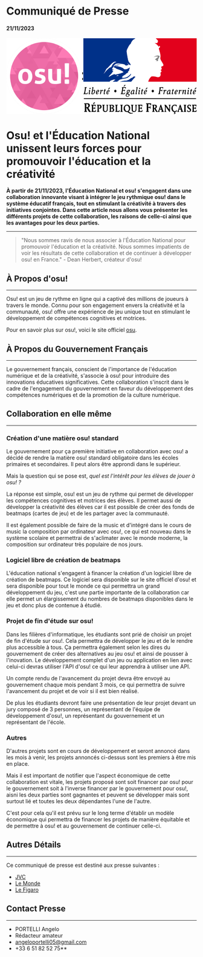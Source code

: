 # Communiqué de Presse

#### **21/11/2023**

<div style="display: flex">
    <img src="osu!.svg.png" alt="Osu! Logo" width="200" height="200" />
    <div style="display: flex; align-items: center">
        <img src="x.png" alt="x" width="60" height="60" />
    </div>
    <img src="rf.svg.png" alt="Logo de la République française" width="300" height="200" />
</div>


# Osu! et l'Éducation National unissent leurs forces pour promouvoir l'éducation et la créativité

**À partir de 21/11/2023, l'Éducation National et osu! s'engagent dans une collaboration innovante visant à intégrer le jeu rythmique osu! dans le système éducatif français, tout en stimulant la créativité à travers des initiatives conjointes.
Dans cette article nous allons vous présenter les différents projets de cette collaboration, les raisons de celle-ci ainsi que les avantages pour les deux parties.**

---
> "Nous sommes ravis de nous associer à l'Éducation National pour promouvoir l'éducation et la créativité. Nous sommes impatients de voir les résultats de cette collaboration et de continuer à développer osu! en France." - Dean Herbert, créateur d'osu!

## À Propos d'osu!

---
Osu! est un jeu de rythme en ligne qui a captivé des millions de joueurs à travers le monde. Connu pour son engagement envers la créativité et la communauté, osu! offre une expérience de jeu unique tout en stimulant le développement de compétences cognitives et motrices.

Pour en savoir plus sur osu!, voici le site officiel [osu](https://osu.ppy.sh/home).

## À Propos du Gouvernement Français

---
Le gouvernement français, conscient de l'importance de l'éducation numérique et de la créativité, s'associe à osu! pour introduire des innovations éducatives significatives. Cette collaboration s'inscrit dans le cadre de l'engagement du gouvernement en faveur du développement des compétences numériques et de la promotion de la culture numérique.

## Collaboration en elle même

---
### Création d'une matière osu! standard

Le gouvernement pour ça première initiative en collaboration avec osu! a décidé de rendre la matière osu! standard obligatoire dans les écoles primaires et secondaires. Il peut alors être approndi dans le supérieur.

Mais la question qui se pose est, _quel est l'intérêt pour les élèves de jouer à osu! ?_

La réponse est simple, osu! est un jeu de rythme qui permet de développer les compétences cognitives et motrices des élèves. Il permet aussi de développer la créativité des élèves car il est possible de créer des fonds de beatmaps (cartes de jeu) et de les partager avec la communauté.

Il est également possible de faire de la music et d'intégré dans le cours de music la composition par ordinateur avec osu!, ce qui est nouveau dans le système scolaire et permettrai de s'aclimater avec le monde moderne, la composition sur ordinateur très populaire de nos jours.

### Logiciel libre de création de beatmaps

L'éducation national s'engagent à financer la création d'un logiciel libre de création de beatmaps. Ce logiciel sera disponible sur le site officiel d'osu! et sera disponible pour tout le monde
ce qui permettra un grand développement du jeu, c'est une partie importante de la collaboration car elle permet un élargissement du nombres de beatmaps disponibles dans le jeu et donc plus de contenue à étudié.

### Projet de fin d'étude sur osu!

Dans les filières d'informatique, les étudiants sont prié de choisir un projet de fin d'étude sur osu!. Cela permettra de développer le jeu et de le rendre plus accessible à tous.
Ça permettra également selon les dires du gouvernement de créer des alternatives au jeu osu! et ainsi de pousser à l'inovation. Le développement complet d'un jeu ou application en lien avec celui-ci
devras utiliser l'API d'osu! ce qui leur apprendra à utiliser une API.

Un compte rendu de l'avancement du projet devra être envoyé au gouvernement chaque mois pendant 3 mois, ce qui permettra de suivre l'avancement du projet et de voir si il est bien réalisé.

De plus les étudiants devront faire une présentation de leur projet devant un jury composé de 3 personnes, un représentant de l'équipe de développement d'osu!, un représentant du gouvernement et un représentant de l'école.

### Autres

D'autres projets sont en cours de développement et seront annoncé dans les mois à venir, les projets annoncés ci-dessus sont les premiers à être mis en place.

Mais il est important de notifier que l'aspect économique de cette collaboration est vitale, les projets proposé sont soit financer par osu! pour le gouvernement soit à l'inverse
financer par le gouvernement pour osu!, aisni les deux parties sont gagnantes et peuvent se développer mais sont surtout lié et toutes les deux dépendantes l'une de l'autre.

C'est pour cela qu'il est prévu sur le long terme d'établir un modèle économique qui permettra de financer les projets de manière équitable et de permettre à osu! et au gouvernement de continuer celle-ci.

## Autres Détails

---
Ce communiqué de presse est destiné aux presse suivantes :
* [JVC](https://www.jeuxvideo.com/)
* [Le Monde](https://www.lemonde.fr/)
* [Le Figaro](https://www.lefigaro.fr/)

## Contact Presse

---
*  PORTELLI Angelo  
*  Rédacteur amateur  
* [angeloportelli05@gmail.com]()
*  +33 6 51 82 52 75**
